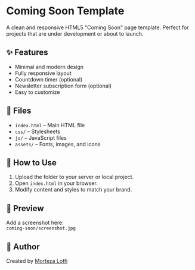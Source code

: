 # Coming Soon Template

A clean and responsive HTML5 "Coming Soon" page template. Perfect for projects that are under development or about to launch.

## ✨ Features

- Minimal and modern design
- Fully responsive layout
- Countdown timer (optional)
- Newsletter subscription form (optional)
- Easy to customize

## 📂 Files

- `index.html` – Main HTML file
- `css/` – Stylesheets
- `js/` – JavaScript files
- `assets/` – Fonts, images, and icons

## 🔧 How to Use

1. Upload the folder to your server or local project.
2. Open `index.html` in your browser.
3. Modify content and styles to match your brand.

## 📸 Preview

Add a screenshot here:  
`coming-soon/screenshot.jpg`

## 👤 Author

Created by [Morteza Lotfi](https://github.com/morteza-lotfi)
